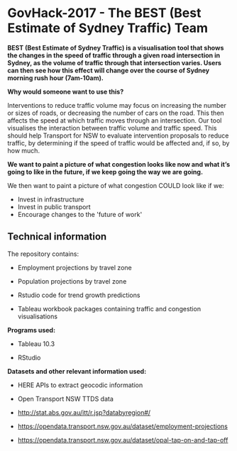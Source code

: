 # GovHack-2017 - The BEST (Best Estimate of Sydney Traffic) Team

**BEST (Best Estimate of Sydney Traffic) is a visualisation tool that shows the changes in the speed of traffic through a given road intersection in Sydney, as the volume of traffic through that intersection varies. Users can then see how this effect will change over the course of Sydney morning rush hour (7am-10am).**

**Why would someone want to use this?**

Interventions to reduce traffic volume may focus on increasing the number or sizes of roads, or decreasing the number of cars on the road. This then affects the speed at which traffic moves through an intersection. Our tool visualises the interaction between traffic volume and traffic speed. This should help Transport for NSW to evaluate intervention proposals to reduce traffic, by determining if the speed of traffic would be affected and, if so, by how much.

**We want to paint a picture of what congestion looks like now and what it’s going to like in the future, if we keep going the way we are going.**

We then want to paint a picture of what congestion COULD look like if we:

  * Invest in infrastructure
  * Invest in public transport
  * Encourage changes to the 'future of work'

## Technical information

The repository contains:

  * Employment projections by travel zone

  * Population projections by travel zone

  * Rstudio code for trend growth predictions

  * Tableau workbook packages containing traffic and congestion visualisations  

**Programs used:**

  * Tableau 10.3

  * RStudio


**Datasets and other relevant information used:**

  * HERE APIs to extract geocodic information

  * Open Transport NSW TTDS data

  * http://stat.abs.gov.au/itt/r.jsp?databyregion#/
  
  * https://opendata.transport.nsw.gov.au/dataset/employment-projections
  
  * https://opendata.transport.nsw.gov.au/dataset/opal-tap-on-and-tap-off













